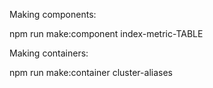 Making components:

npm run make:component index-metric-TABLE

Making containers:

npm run make:container cluster-aliases 

